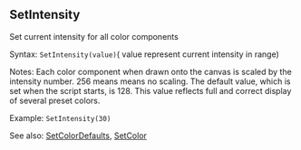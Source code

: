 ## SetIntensity

Set current intensity for all color components

Syntax: `SetIntensity(value)`( value represent current intensity in range)

Notes: Each color component when drawn onto the canvas is scaled by the intensity number. 256 means means no scaling. The default value, which is set when the script starts, is 128. This value reflects full and correct display of several preset colors.

Example: `SetIntensity(30)`

See also: [SetColorDefaults](/api-native-functions/basic-color-definition.md), [SetColor](/api-native-functions/setcolor.md)

